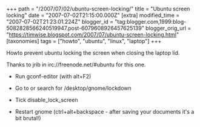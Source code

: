 +++
path = "/2007/07/02/ubuntu-screen-locking/"
title = "Ubuntu screen locking"
date = "2007-07-02T21:15:00.000Z"
[extra]
modified_time = "2007-07-02T21:23:01.224Z"
blogger_id = "tag:blogger.com,1999:blog-5082828566240519947.post-6079608926457625139"
blogger_orig_url = "https://timwise.blogspot.com/2007/07/ubuntu-screen-locking.html"
[taxonomies]
tags = ["howto", "ubuntu", "linux", "laptop"]
+++

Howto prevent ubuntu locking the screen when closing the laptop lid.  

Thanks to jrib in irc://freenode.net/#ubuntu for this one.  

*   Run gconf-editor (with alt+F2)

*   Go to or search for /desktop/gnome/lockdown

*   Tick disable_lock_screen

*   Restart gnome (ctrl+alt+backspace - after saving your documents it's a bit brutal!)
